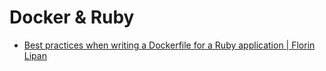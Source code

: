 # Docker & Ruby
- [Best practices when writing a Dockerfile for a Ruby application | Florin Lipan](https://lipanski.com/posts/dockerfile-ruby-best-practices)
